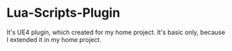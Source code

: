 # Lua-Scripts-Plugin
It's UE4 plugin, which created for my home project. 
It's basic only, because I extended it in my home project.
